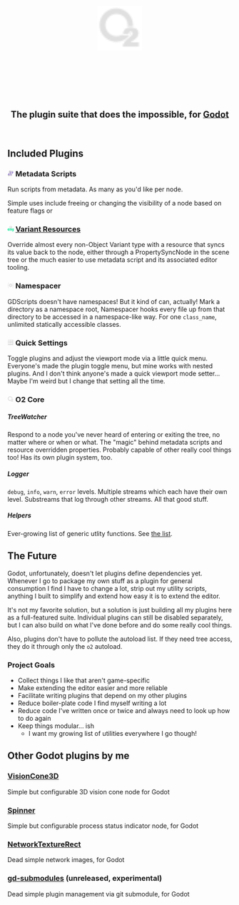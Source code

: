 <div align="center">
	<br/>
	<br/>
	<img src="https://raw.githubusercontent.com/Tattomoosa/o2/refs/heads/main/addons/o2/assets/icons/o2.svg" width="100"/>
	<br/>
	<h1>
		<br/>
		<br/>
		<sub>
		<sub>
		The plugin suite that does the impossible, for <a href="https://godotengine.org/">Godot</a>
		</sub>
		</sub>
		</sub>
		<br/>
		<br/>
	</h1>
	<!-- <br/> -->
	<!-- <br/> -->
	<!-- <img src="https://raw.githubusercontent.com/Tattomoosa/gd-submodules/refs/heads/main/media/image.png" height="400"> -->
	<!-- <img src="./readme_images/stress_test.png" height="140"> -->
	<!-- <img src="./readme_images/editor_view.png" height="140"> -->
	<!-- <br/> -->
	<!-- <br/> -->
</div>

## Included Plugins

### <img src="https://raw.githubusercontent.com/Tattomoosa/o2/refs/heads/main/addons/o2/addons/metadata_scripts/assets/icons/MetadataScript.svg" alt="drawing" width="14"/> Metadata Scripts

Run scripts from metadata. As many as you'd like per node.

Simple uses include freeing or changing the visibility of a node based on feature flags or 

### <img src="https://raw.githubusercontent.com/Tattomoosa/o2/refs/heads/main/addons/o2/addons/variant_resources/assets/icons/Variant.svg" alt="drawing" width="14"/> [Variant Resources](addons/o2/addons/variant_resources/README.md)

Override almost every non-Object Variant type with a resource that syncs its value back to the node, either through a  PropertySyncNode in the scene tree or the much easier to use metadata script and its associated editor tooling.

### <img src="https://raw.githubusercontent.com/Tattomoosa/o2/refs/heads/main/addons/o2/addons/namespacer/icon/Namespacer.svg" alt="drawing" width="14"/> Namespacer

GDScripts doesn't have namespaces! But it kind of can, actually!
Mark a directory as a namespace root, Namespacer hooks every file up from that directory to be accessed in a namespace-like way. For one `class_name`, unlimited statically accessible classes.

### <img src="https://raw.githubusercontent.com/Tattomoosa/o2/refs/heads/main/addons/o2/addons/quick_settings/assets/icons/ProjectList.svg" alt="drawing" width="14"/> Quick Settings

Toggle plugins and adjust the viewport mode via a little quick menu. Everyone's made the plugin toggle menu, but mine works
with nested plugins. And I don't think anyone's made a quick viewport mode setter... Maybe I'm weird but I change that setting all the time.

### <img src="https://raw.githubusercontent.com/Tattomoosa/o2/refs/heads/main/addons/o2/assets/icons/o2.svg" alt="drawing" width="14"/> O2 Core

##### TreeWatcher

Respond to a node you've never heard of entering or exiting the tree, no matter where or when or what. The "magic" behind metadata scripts and resource overridden properties. Probably capable of other really cool things too! Has its own plugin system, too.

##### Logger

`debug`, `info`, `warn`, `error` levels. Multiple streams which each have their own level. Substreams that log through other streams. All that good stuff.

##### Helpers

Ever-growing list of generic utlity functions. See [the list](addons/o2/src/Helpers).

## The Future

Godot, unfortunately, doesn't let plugins define dependencies yet.
Whenever I go to package my own stuff as a plugin for general
consumption I find I have to change a lot, strip out my utility
scripts, anything I built to simplify and extend how easy it
is to extend the editor.

It's not my favorite solution, but a solution is just building
all my plugins here as a full-featured suite. Individual
plugins can still be disabled separately, but I can also
build on what I've done before and do some really cool things.

Also, plugins don't have to pollute the autoload list. If they need tree access, they do it through only the `o2` autoload.

### Project Goals

* Collect things I like that aren't game-specific
* Make extending the editor easier and more reliable
* Facilitate writing plugins that depend on my other plugins
* Reduce boiler-plate code I find myself writing a lot
* Reduce code I've written once or twice and always need to look up how to do again
* Keep things modular... ish
	* I want my growing list of utilities everywhere I go though!

## Other Godot plugins by me

### [VisionCone3D](https://github.com/Tattomoosa/VisionCone3D)

Simple but configurable 3D vision cone node for Godot

### [Spinner](https://github.com/Tattomoosa/Spinner)

Simple but configurable process status indicator node, for Godot

### [NetworkTextureRect](https://github.com/Tattomoosa/NetworkTextureRect)

Dead simple network images, for Godot

### [gd-submodules](https://github.com/Tattomoosa/gd-submodules) (unreleased, experimental)

Dead simple plugin management via git submodule, for Godot